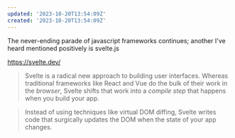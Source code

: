 ```yaml
---
updated: '2023-10-20T13:54:09Z'
created: '2023-10-20T13:54:09Z'
---
```

The never-ending parade of javascript frameworks continues; another I've heard mentioned positively is svelte.js

https://svelte.dev/

> Svelte is a radical new approach to building user interfaces. Whereas traditional frameworks like React and Vue do the bulk of their work in the _browser_, Svelte shifts that work into a _compile step_ that happens when you build your app.

> Instead of using techniques like virtual DOM diffing, Svelte writes code that surgically updates the DOM when the state of your app changes.
